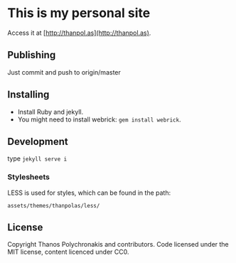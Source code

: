 # This is my personal site

Access it at [http://thanpol.as](http://thanpol.as).

## Publishing

Just commit and push to origin/master

## Installing

* Install Ruby and jekyll.
* You might need to install webrick: `gem install webrick`.


## Development

type `jekyll serve i`

### Stylesheets

LESS is used for styles, which can be found in the path:

```
assets/themes/thanpolas/less/
```

## License

Copyright Thanos Polychronakis and contributors. Code licensed under the MIT license, content licenced under CC0.
